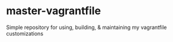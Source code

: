# master-vagrantfile
Simple repository for using, building, &amp; maintaining my vagrantfile customizations
